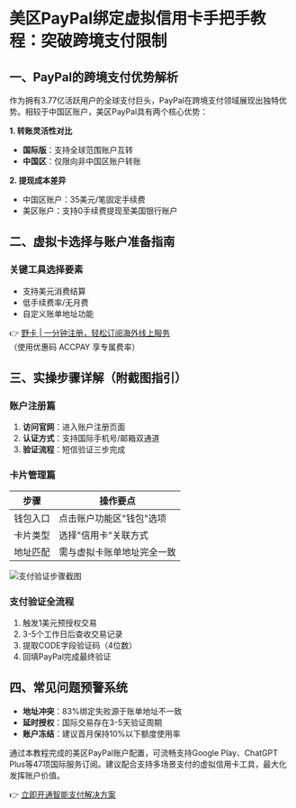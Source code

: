 # 美区PayPal绑定虚拟信用卡手把手教程：突破跨境支付限制

## 一、PayPal的跨境支付优势解析
作为拥有3.77亿活跃用户的全球支付巨头，PayPal在跨境支付领域展现出独特优势。相较于中国区账户，美区PayPal具有两个核心优势：

**1. 转账灵活性对比**
- **国际版**：支持全球范围账户互转
- **中国区**：仅限向非中国区账户转账

**2. 提现成本差异**
- 中国区账户：35美元/笔固定手续费
- 美区账户：支持0手续费提现至美国银行账户

## 二、虚拟卡选择与账户准备指南
### 关键工具选择要素
- 支持美元消费结算
- 低手续费率/无月费
- 自定义账单地址功能

👉 [野卡 | 一分钟注册，轻松订阅海外线上服务](https://bbtdd.com/yeka)  
（使用优惠码 ACCPAY 享专属费率）

## 三、实操步骤详解（附截图指引）

### 账户注册篇
1. **访问官网**：进入账户注册页面
2. **认证方式**：支持国际手机号/邮箱双通道
3. **验证流程**：短信验证三步完成

### 卡片管理篇
步骤 | 操作要点
---|---
钱包入口 | 点击账户功能区"钱包"选项
卡片类型 | 选择"信用卡"关联方式
地址匹配 | 需与虚拟卡账单地址完全一致

![支付验证步骤截图](https://bbtdd.com/wp-content/uploads/img/3139463248.webp)

### 支付验证全流程
1. 触发1美元预授权交易
2. 3-5个工作日后查收交易记录
3. 提取CODE字段验证码（4位数）
4. 回填PayPal完成最终验证

## 四、常见问题预警系统
- **地址冲突**：83%绑定失败源于账单地址不一致
- **延时授权**：国际交易存在3-5天验证周期
- **账户冻结**：建议首月保持10%以下额度使用率

通过本教程完成的美区PayPal账户配置，可流畅支持Google Play、ChatGPT Plus等47项国际服务订阅。建议配合支持多场景支付的虚拟信用卡工具，最大化发挥账户价值。

👉 [立即开通智能支付解决方案](https://bbtdd.com/yeka)